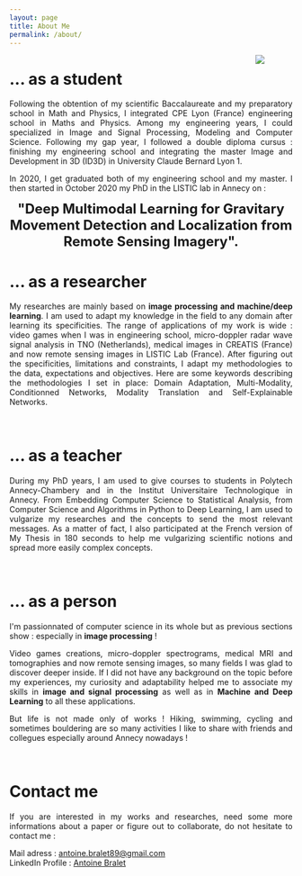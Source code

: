 ```yaml
---
layout: page
title: About Me
permalink: /about/
---
```


<img align="right" hspace=50px src="/images/PhotoPro.jpg">

# ... as a student

<div style="text-align: justify"> 

Following the obtention of my scientific Baccalaureate and my preparatory school in Math and Physics, I integrated CPE Lyon (France) engineering school in Maths and Physics. Among my engineering years, I could specialized in Image and Signal Processing, Modeling and Computer Science. Following my gap year, I followed a double diploma cursus : finishing my engineering school and integrating the master Image and Development in 3D (ID3D) in University Claude Bernard Lyon 1.

</div>
<div style="text-align: justify"> 

In 2020, I get graduated both of my engineering school and my master. I then started in October 2020 my PhD in the LISTIC lab in Annecy on :

</div>

**<center><font size = 5> "Deep Multimodal Learning for Gravitary Movement Detection and Localization from Remote Sensing Imagery". </font></center>**

# ... as a researcher

<div style="text-align: justify">

My researches are mainly based on <b>image processing and machine/deep learning</b>. I am used to adapt my knowledge in the field to any domain after learning its specificities. The range of applications of my work is wide : video games when I was in engineering school, micro-doppler radar wave signal analysis in TNO (Netherlands), medical images in CREATIS (France) and now remote sensing images in LISTIC Lab (France). After figuring out the specificities, limitations and constraints, I adapt my methodologies to the data, expectations and objectives. Here are some keywords describing the methodologies I set in place: Domain Adaptation, Multi-Modality, Conditionned Networks, Modality Translation and Self-Explainable Networks.

</div>

&nbsp;

# ... as a teacher

<div style="text-align: justify">

During my PhD years, I am used to give courses to students in Polytech Annecy-Chambery and in the Institut Universitaire Technologique in Annecy. From Embedding Computer Science to Statistical Analysis, from Computer Science and Algorithms in Python to Deep Learning, I am used to vulgarize my researches and the concepts to send the most relevant messages. As a matter of fact, I also participated at the French version of My Thesis in 180 seconds to help me vulgarizing scientific notions and spread more easily complex concepts.

</div>

&nbsp;

# ... as a person

<div style="text-align: justify">

I'm passionnated of computer science in its whole but as previous sections show : especially in <b>image processing</b> !

</div>

<div style="text-align: justify">

Video games creations, micro-doppler spectrograms, medical MRI and tomographies and now remote sensing images, so many fields I was glad to discover deeper inside. If I did not have any background on the topic before my experiences, my curiosity and adaptability helped me to associate my skills in <b>image and signal processing</b> as well as in <b>Machine and Deep Learning</b> to all these applications. 

</div>

<div style="text-align: justify">

But life is not made only of works ! Hiking, swimming, cycling and sometimes bouldering are so many activities I like to share with friends and collegues especially around Annecy nowadays ! 

</div>

&nbsp;

# Contact me

<div style="text-align: justify">

If you are interested in my works and researches, need some more informations about a paper or figure out to collaborate, do not hesitate to contact me : 

</div>

Mail adress : antoine.bralet89@gmail.com <br> LinkedIn Profile : [Antoine Bralet](https://www.linkedin.com/in/antoine-bralet-097385159/)

